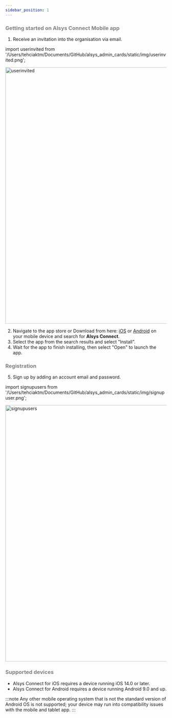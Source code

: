 ```yaml
---
sidebar_position: 1
---
```




### <font color="gray">Getting started on Alsys Connect Mobile app</font>

1. Receive an invitation into the organisation via email.

import userinvited from '/Users/tehciaktm/Documents/GitHub/alsys_admin_cards/static/img/userinvited.png';

<img src={userinvited} alt="userinvited" width="800"/>

2. Navigate to the app store or Download from here: [iOS](https://www.apple.com/app-store/) or [Android](https://play.google.com/store/games?gl=RO) on your mobile device and search for <b>Alsys Connect</b>.
3. Select the app from the search results and select "Install".
4. Wait for the app to finish installing, then select "Open" to launch the app.

### <font color="gray">Registration</font>

5. Sign up by adding an account email and password.

import signupusers from '/Users/tehciaktm/Documents/GitHub/alsys_admin_cards/static/img/signupuser.png';

<img src={signupusers} alt="signupusers" width="800"/>

### <font color="gray">Supported devices</font>

* Alsys Connect for iOS requires a device running iOS 14.0 or later.
* Alsys Connect for Android requires a device running Android 9.0 and up.

:::note
Any other mobile operating system that is not the standard version of Android OS is not supported; your device may run into compatibility issues with the mobile and tablet app.
:::







